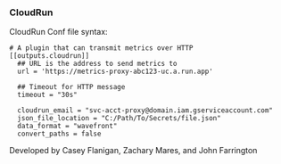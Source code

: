 ### CloudRun


CloudRun Conf file syntax:
```
# A plugin that can transmit metrics over HTTP
[[outputs.cloudrun]]
  ## URL is the address to send metrics to
  url = 'https://metrics-proxy-abc123-uc.a.run.app'

  ## Timeout for HTTP message
  timeout = "30s"

  cloudrun_email = "svc-acct-proxy@domain.iam.gserviceaccount.com"
  json_file_location = "C:/Path/To/Secrets/file.json"
  data_format = "wavefront"
  convert_paths = false
```

Developed by Casey Flanigan, Zachary Mares, and John Farrington
